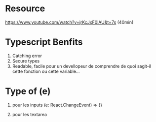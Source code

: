 # Resource 

https://www.youtube.com/watch?v=jrKcJxF0lAU&t=7s
(40min)

# Typescript Benfits

1. Catching error
2. Secure types
3. Readable, facile pour un devellopeur de comprendre de quoi sagit-il cette fonction ou cette variable...


# Type of (e)

1. pour les inputs
(e: React.ChangeEvent<HTMLInputElement>) => {}

2. pour les textarea